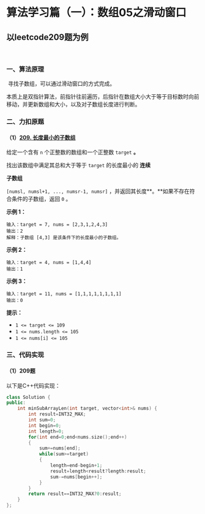 # 算法学习篇（一）：数组05之滑动窗口

## 以leetcode209题为例

​		

### 一、算法原理

​		寻找子数组，可以通过滑动窗口的方式完成。

​		本质上是双指针算法，前指针往前遍历，后指针在数组大小大于等于目标数时向前移动，并更新数组和大小，以及对子数组长度进行判断。

### 二、力扣原题

#### （1）[209. 长度最小的子数组](https://leetcode.cn/problems/minimum-size-subarray-sum/)

给定一个含有 `n` 个正整数的数组和一个正整数 `target` **。**

找出该数组中满足其总和大于等于 `target` 的长度最小的 **连续**

**子数组**

`[numsl, numsl+1, ..., numsr-1, numsr]` ，并返回其长度**。**如果不存在符合条件的子数组，返回 `0` 。



**示例 1：**

```
输入：target = 7, nums = [2,3,1,2,4,3]
输出：2
解释：子数组 [4,3] 是该条件下的长度最小的子数组。
```

**示例 2：**

```
输入：target = 4, nums = [1,4,4]
输出：1
```

**示例 3：**

```
输入：target = 11, nums = [1,1,1,1,1,1,1,1]
输出：0
```

 

**提示：**

- `1 <= target <= 109`
- `1 <= nums.length <= 105`
- `1 <= nums[i] <= 105`



### 三、代码实现

#### （1）209题

以下是C++代码实现：

```c++
class Solution {
public:
    int minSubArrayLen(int target, vector<int>& nums) {
        int result=INT32_MAX;
        int sum=0;
        int begin=0;
        int length=0;
        for(int end=0;end<nums.size();end++)
        {
            sum+=nums[end];
            while(sum>=target)
            {
                length=end-begin+1;
                result=length<result?length:result;
                sum-=nums[begin++];
            }
        }
        return result==INT32_MAX?0:result;
    }
};
```

